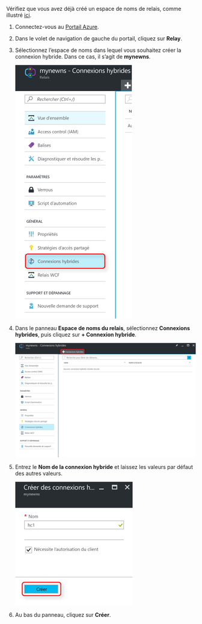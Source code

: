 Vérifiez que vous avez déjà créé un espace de noms de relais, comme illustré [ici][namespace-how-to].

1. Connectez-vous au [Portail Azure](https://portal.azure.com).
2. Dans le volet de navigation de gauche du portail, cliquez sur **Relay**.
3. Sélectionnez l’espace de noms dans lequel vous souhaitez créer la connexion hybride. Dans ce cas, il s’agit de **mynewns**.
   
    ![Créer une connexion hybride](./media/relay-create-hybrid-connection-portal/create-hc-1.png)
4. Dans le panneau **Espace de noms du relais**, sélectionnez **Connexions hybrides**, puis cliquez sur **+ Connexion hybride**.
   
    ![Sélectionner une connexion hybride](./media/relay-create-hybrid-connection-portal/create-hc-2.png)
5. Entrez le **Nom de la connexion hybride** et laissez les valeurs par défaut des autres valeurs.
   
    ![Sélectionner Nouveau](./media/relay-create-hybrid-connection-portal/create-hc-3.png)
6. Au bas du panneau, cliquez sur **Créer**.

[namespace-how-to]: ../articles/service-bus-relay/relay-create-namespace-portal.md 

<!--HONumber=Feb17_HO1-->


